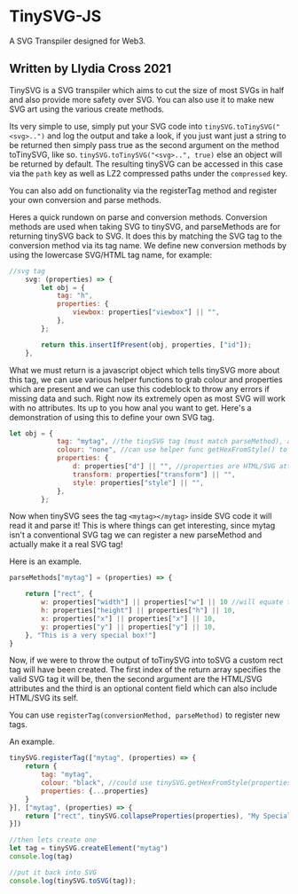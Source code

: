 # TinySVG-JS
A SVG Transpiler designed for Web3.


## Written by Llydia Cross 2021

TinySVG is a SVG transpiler which aims to cut the size of most SVGs in half and also provide more safety over SVG. You can also use it
to make new SVG art using the various create methods.

Its very simple to use, simply put your SVG code into `tinySVG.toTinySVG("<svg>..")` and log the output and take a look, if you just want just a string to be returned then
simply pass true as the second argument on the method toTinySVG, like so.
`tinySVG.toTinySVG("<svg>..", true)` else an object will be returned by default. The resulting tinySVG can be accessed in this case via the `path` key as well as LZ2 compressed paths under the `compressed` key.

You can also add on functionality via the registerTag method and register your own conversion and parse methods.

Heres a quick rundown on parse and conversion methods. Conversion methods are used when taking SVG to tinySVG, and parseMethods are for returning tinySVG
back to SVG. It does this by matching the SVG tag to the conversion method via its tag name. We define new conversion methods by using the lowercase SVG/HTML tag name,
for example:

```js
//svg tag
    svg: (properties) => {
        let obj = {
            tag: "h",
            properties: {
                viewbox: properties["viewbox"] || "",
            },
        };

        return this.insertIfPresent(obj, properties, ["id"]);
    },
```

What we must return is a javascript object which tells tinySVG more about this tag, we can use various helper functions to grab colour and properties which are
present and we can use this codeblock to throw any errors if missing data and such. Right now its extremely open as most SVG will work with no attributes. Its up to you
how anal you want to get. Here's a demonstration of using this to define your own SVG tag.

```js
let obj = {
            tag: "mytag", //the tinySVG tag (must match parseMethod), all tags are lowercase so radialGradient will become radialgradiant
            colour: "none", //can use helper func getHexFromStyle() to fill this!
            properties: {
                d: properties["d"] || "", //properties are HTML/SVG attributes
                transform: properties["transform"] || "",
                style: properties["style"] || "",
            },
        };
```

Now when tinySVG sees the tag `<mytag></mytag>` inside SVG code it will read it and parse it!
This is where things can get interesting, since mytag isn't a conventional SVG tag we can register a new parseMethod and actually make it a real SVG tag!

Here is an example.


```js
parseMethods["mytag"] = (properties) => {

    return ["rect", {
        w: properties["width"] || properties["w"] || 10 //will equate to w='value' in SVG attribute
        h: properties["height"] || properties["h"] || 10,
        x: properties["x"] || properties["x"] || 10,
        y: properties["y"] || properties["y"] || 10,
    }, "This is a very special box!"]
}
```

Now, if we were to throw the output of toTinySVG into toSVG a custom rect tag will have been created. The first index of the return array specifies the valid SVG tag
it will be, then the second argument are the HTML/SVG attributes and the third is an optional content field which can also include HTML/SVG its self.

You can use `registerTag(conversionMethod, parseMethod)` to register new tags.

An example.


```js
tinySVG.registerTag(["mytag", (properties) => {
    return {
        tag: "mytag",
        colour: "black", //could use tinySVG.getHexFromStyle(properties)
        properties: {...properties}
    }
}], ["mytag", (properties) => {
    return ["rect", tinySVG.collapseProperties(properties), "My Special Rectangle"]
}])

//then lets create one
let tag = tinySVG.createElement("mytag")
console.log(tag)

//put it back into SVG
console.log(tinySVG.toSVG(tag));
```